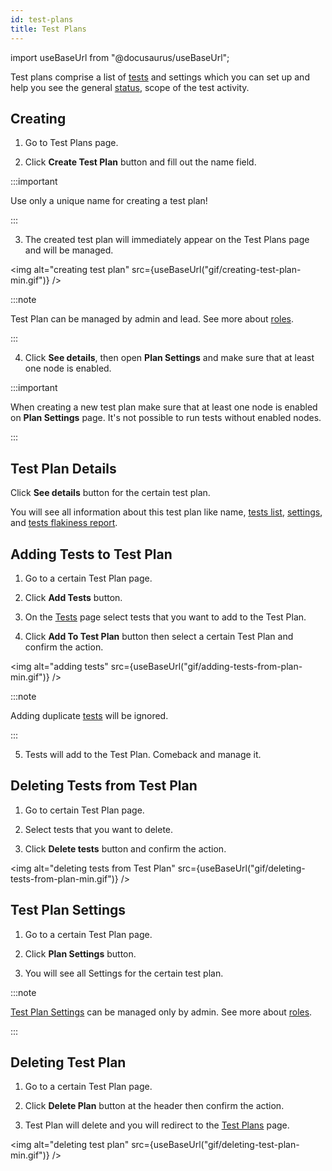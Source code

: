 ```yaml
---
id: test-plans
title: Test Plans
---
```


import useBaseUrl from "@docusaurus/useBaseUrl";

Test plans comprise a list of [tests](/tests) and settings which you can set up and help you see the general [status](/test-status), scope of the test activity.

## Creating

1. Go to Test Plans page.

2. Click **Create Test Plan** button and fill out the name field.

:::important

Use only a unique name for creating a test plan!

:::

3. The created test plan will immediately appear on the Test Plans page and will be managed.

<img alt="creating test plan" src={useBaseUrl("gif/creating-test-plan-min.gif")} />

:::note

Test Plan can be managed by admin and lead. See more about [roles](/users/#roles).

:::

4. Click **See details**, then open **Plan Settings** and make sure that at least one node is enabled.

:::important

When creating a new test plan make sure that at least one node is enabled on **Plan Settings** page. It's not possible to run tests without enabled nodes.

:::

## Test Plan Details

Click **See details** button for the certain test plan.

You will see all information about this test plan like name, [tests list](/tests), [settings](/test-plan-settings), and [tests flakiness report](/flaky-tests-report).

## Adding Tests to Test Plan

1. Go to a certain Test Plan page.

2. Click **Add Tests** button.

3. On the [Tests](/tests) page select tests that you want to add to the Test Plan.

4. Click **Add To Test Plan** button then select a certain Test Plan and confirm the action.

<img alt="adding tests" src={useBaseUrl("gif/adding-tests-from-plan-min.gif")} />

:::note

Adding duplicate [tests](/tests) will be ignored.

:::

5. Tests will add to the Test Plan. Comeback and manage it.

## Deleting Tests from Test Plan

1. Go to certain Test Plan page.

2. Select tests that you want to delete.

3. Click **Delete tests** button and confirm the action.

<img alt="deleting tests from Test Plan" src={useBaseUrl("gif/deleting-tests-from-plan-min.gif")} />

## Test Plan Settings

1. Go to a certain Test Plan page.

2. Click **Plan Settings** button.

3. You will see all Settings for the certain test plan.

:::note

[Test Plan Settings](/test-plan-settings) can be managed only by admin. See more about [roles](/users/#roles).

:::

## Deleting Test Plan

1. Go to a certain Test Plan page.

2. Click **Delete Plan** button at the header then confirm the action.

3. Test Plan will delete and you will redirect to the [Test Plans](/test-plans#introduction) page.

<img alt="deleting test plan" src={useBaseUrl("gif/deleting-test-plan-min.gif")} />
